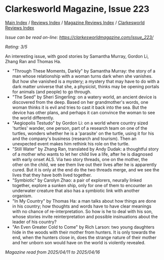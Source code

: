 # Clarkesworld Magazine, Issue 223

[Main Index](../../../README.md) / [Reviews Index](../../README.md) / [Magazine Reviews Index](../README.md) / [Clarkesworld Reviews Index](README.md)

*Issue can be read on-line: <https://clarkesworldmagazine.com/issue_223/>*

*Rating: 3/5*

An interesting issue, with good stories by Samantha Murray, Gordon Li, Zhang Ran and Thomas Ha.

- "Through These Moments, Darkly" by Samantha Murray: the story of a man whose relationship with a woman turns dark when she vanishes. But how she vanished is a mystery; a mystery that may have to do with a dark matter universe that she, a physicist, thinks may be opening portals for animals (and people) to go through.
- "The Seed" by Sheri Singerling: on a watery world, an ancient device is discovered from the deep. Based on her grandmother's words, one woman thinks it is evil and tries to cast it back into the sea. But the device has other plans, and perhaps it can convince the woman to see the world differently.
- "Aegiopolis Testudo" by Gordon Li: on a world where country sized 'turtles' wander, one person, part of a research team on one of the turtles, wonders whether he is a 'parasite' on the turtle, using it for his and the company's business (research and tourism). Then an unexpected event makes him rethink his role on the turtle.
- "Still Water" by Zhang Ran, translated by Andy Dudak: a thoughtful story of a mother who wants to let her child live a life, after he is diagnosed with early onset ALS. Via two story threads, one on the mother, the other on the child, we see them live out their lives after he is apparently cured. But it is only at the end do the two threads merge, and we see the lives that they have both lived together.
- "Symbiotic" by Carolyn Zhao: a pair of explorers, neurally linked together, explore a sunken ship, only for one of them to encounter an underwater creature that also has a symbiotic link with another organism.
- "In My Country" by Thomas Ha: a man talks about how things are done in his country; how thoughts and words have to have clear meanings with no chance of re-interpretation. So how is he to deal with his son, whose stories invite reinterpretation and possible insinuations about the leader of his country?
- "An Even Greater Cold to Come" by Rich Larson: two young daughters hide in the woods with their mother from hunters. It is only towards the end, when the hunters close in, does the strange nature of their mother and her unborn son would have on the world is violently revealed.

*Magazine read from 2025/04/11 to 2025/04/16*


